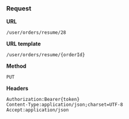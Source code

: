 ### Request

**URL**

`/user/orders/resume/28`

**URL template**

`/user/orders/resume/{orderId}`

**Method**

`PUT`

**Headers**

`Authorization:Bearer{token}`  
`Content-Type:application/json;charset=UTF-8`  
`Accept:application/json`  
